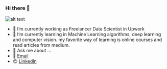 ### Hi there 👋
![alt text](https://user-images.githubusercontent.com/44967072/156584360-0e6e1ebb-9e87-49ec-8949-894c73613ee0.gif)


- 🔭 I’m currently working as Freelancer Data Scientist in Upwork
- 🌱 I’m currently learning in Machine Learning algorithms, deep learning and computer vision. my favorite way of learning is online courses and read articles from medium.
- 💬 Ask me about ...
- :email: [Email](nasryousif94@outlook.com)
- :wink: [Linkedln](https://www.linkedin.com/in/nasryousif/)


